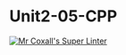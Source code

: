 # Unit2-05-CPP
[![Mr Coxall's Super Linter](https://github.com/ICS3U-C-Programming-AnastasiaFP/Unit2-05-CPP/workflows/Mr%20Coxall's%20Super%20Linter/badge.svg)](https://github.com/ICS3U-C-Programming-AnastasiaFP/Unit2-05-CPP/actions/)

